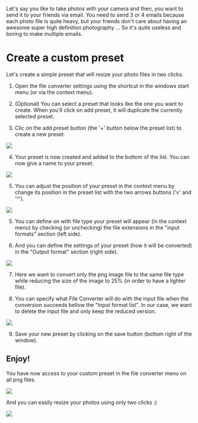Let's say you like to take photos with your camera and then, you want to send it to your friends via email.
You need to send 3 or 4 emails because each photo file is quite heavy, but your friends don't care about having an awesome super high definition photography ... 
So it's quite useless and boring to make multiple emails.

# Create a custom preset

Let's create a simple preset that will resize your photo files in two clicks.

1. Open the file converter settings using the shortcut in the windows start menu (or via the context menu).

2. (Optional) You can select a preset that looks like the one you want to create. When you'll click on add preset, it will duplicate the currently selected preset. 

3. Clic on the add preset button (the '+' button below the preset list) to create a new preset.
 
 ![](https://raw.githubusercontent.com/Tichau/FileConverter/gh-pages/images/Tutorial1/tutorial1-1.png)

4. Your preset is now created and added to the bottom of the list. You can now give a name to your preset.
 
 ![](https://raw.githubusercontent.com/Tichau/FileConverter/gh-pages/images/Tutorial1/tutorial1-2.png)

5. You can adjust the position of your preset in the context menu by change its position in the preset list with the two arrows buttons ('v' and '^').

 ![](https://raw.githubusercontent.com/Tichau/FileConverter/gh-pages/images/Tutorial1/tutorial1-5.png)

5. You can define on with file type your preset will appear (in the context menu) by checking (or unchecking) the file extensions in the "input formats" section (left side).

6. And you can define the settings of your preset (how it will be converted) in the "Output format" section (right side).

 ![](https://raw.githubusercontent.com/Tichau/FileConverter/gh-pages/images/Tutorial1/tutorial1-3.png)

7. Here we want to convert only the png image file to the same file type while reducing the size of the image to 25% (in order to have a lighter file).

8. You can specify what File Converter will do with the input file when the conversion succeeds bellow the "Input format list". In our case, we want to delete the input file and only keep the reduced version.

 ![](https://raw.githubusercontent.com/Tichau/FileConverter/gh-pages/images/Tutorial1/tutorial1-4.png)

9. Save your new preset by clicking on the save button (bottom right of the window).

## Enjoy!

You have now access to your custom preset in the file converter menu on all png files.

 ![](https://raw.githubusercontent.com/Tichau/FileConverter/gh-pages/images/Tutorial1/tutorial1-6.png)

And you can easily resize your photos using only two clicks :)

 ![](https://raw.githubusercontent.com/Tichau/FileConverter/gh-pages/images/Tutorial1/tutorial1-7.png)
